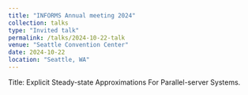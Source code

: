 ```yaml
---
title: "INFORMS Annual meeting 2024"
collection: talks
type: "Invited talk"
permalink: /talks/2024-10-22-talk
venue: "Seattle Convention Center"
date: 2024-10-22
location: "Seattle, WA"
---
```


Title: Explicit Steady-state Approximations For Parallel-server Systems.
